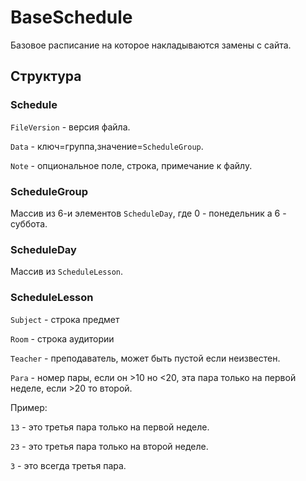# BaseSchedule
Базовое расписание на которое накладываются замены с сайта.

## Структура

### Schedule

`FileVersion` - версия файла.

`Data` - ключ=группа,значение=`ScheduleGroup`.

`Note` - опциональное поле, строка, примечание к файлу.

### ScheduleGroup

Массив из 6-и элементов `ScheduleDay`, где 0 - понедельник а 6 - суббота.

### ScheduleDay

Массив из `ScheduleLesson`.

### ScheduleLesson

`Subject` - строка предмет

`Room` - строка аудитории

`Teacher` - преподаватель, может быть пустой если неизвестен.

`Para` - номер пары, если он >10 но <20, эта пара только на первой неделе, если >20 то второй.

Пример:

`13` - это третья пара только на первой неделе.

`23` - это третья пара только на второй неделе.

`3` - это всегда третья пара.

